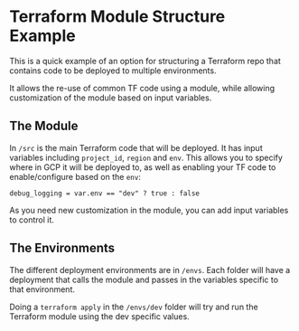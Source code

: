 # Terraform Module Structure Example

This is a quick example of an option for structuring a Terraform repo that contains code to be deployed to multiple environments.

It allows the re-use of common TF code using a module, while allowing customization of the module based on input variables.

## The Module

In `/src` is the main Terraform code that will be deployed. It has input variables including `project_id`, `region` and `env`. This allows you to specify where in GCP it will be deployed to, as well as enabling your TF code to enable/configure based on the `env`:

`debug_logging = var.env == "dev" ? true : false`

As you need new customization in the module, you can add input variables to control it.

## The Environments

The different deployment environments are in `/envs`. Each folder will have a deployment that calls the module and passes in the variables specific to that environment.

Doing a `terraform apply` in the `/envs/dev` folder will try and run the Terraform module using the dev specific values.
